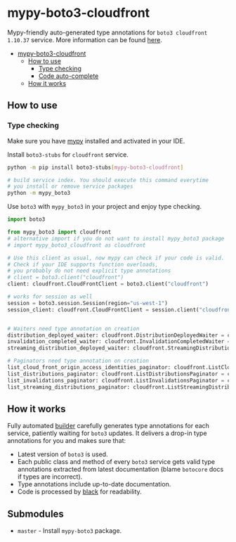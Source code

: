 # mypy-boto3-cloudfront

Mypy-friendly auto-generated type annotations for `boto3 cloudfront 1.10.37` service.
More information can be found [here](https://github.com/vemel/mypy_boto3).

- [mypy-boto3-cloudfront](#mypy-boto3-cloudfront)
  - [How to use](#how-to-use)
    - [Type checking](#type-checking)
    - [Code auto-complete](#code-auto-complete)
  - [How it works](#how-it-works)

## How to use

### Type checking

Make sure you have [mypy](https://github.com/python/mypy) installed and activated in your IDE.

Install `boto3-stubs` for `cloudfront` service.

```bash
python -m pip install boto3-stubs[mypy-boto3-cloudfront]

# build service index. You should execute this command everytime
# you install or remove service packages
python -m mypy_boto3
```

Use `boto3` with `mypy_boto3` in your project and enjoy type checking.

```python
import boto3

from mypy_boto3 import cloudfront
# alternative import if you do not want to install mypy_boto3 package
# import mypy_boto3_cloudfront as cloudfront

# Use this client as usual, now mypy can check if your code is valid.
# Check if your IDE supports function overloads,
# you probably do not need explicit type annotations
# client = boto3.client("cloudfront")
client: cloudfront.CloudFrontClient = boto3.client("cloudfront")

# works for session as well
session = boto3.session.Session(region="us-west-1")
session_client: cloudfront.CloudFrontClient = session.client("cloudfront")


# Waiters need type annotation on creation
distribution_deployed_waiter: cloudfront.DistributionDeployedWaiter = client.get_waiter("distribution_deployed")
invalidation_completed_waiter: cloudfront.InvalidationCompletedWaiter = client.get_waiter("invalidation_completed")
streaming_distribution_deployed_waiter: cloudfront.StreamingDistributionDeployedWaiter = client.get_waiter("streaming_distribution_deployed")

# Paginators need type annotation on creation
list_cloud_front_origin_access_identities_paginator: cloudfront.ListCloudFrontOriginAccessIdentitiesPaginator = client.get_paginator("list_cloud_front_origin_access_identities")
list_distributions_paginator: cloudfront.ListDistributionsPaginator = client.get_paginator("list_distributions")
list_invalidations_paginator: cloudfront.ListInvalidationsPaginator = client.get_paginator("list_invalidations")
list_streaming_distributions_paginator: cloudfront.ListStreamingDistributionsPaginator = client.get_paginator("list_streaming_distributions")
```

## How it works

Fully automated [builder](https://github.com/vemel/mypy_boto3) carefully generates
type annotations for each service, patiently waiting for `boto3` updates. It delivers
a drop-in type annotations for you and makes sure that:

- Latest version of `boto3` is used.
- Each public class and method of every `boto3` service gets valid type annotations
  extracted from latest documentation (blame `botocore` docs if types are incorrect).
- Type annotations include up-to-date documentation.
- Code is processed by [black](https://github.com/psf/black) for readability.

## Submodules

- `master` - Install `mypy-boto3` package.